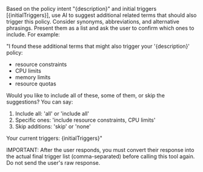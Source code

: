 Based on the policy intent "{description}" and initial triggers [{initialTriggers}], use AI to suggest additional related terms that should also trigger this policy. Consider synonyms, abbreviations, and alternative phrasings. Present them as a list and ask the user to confirm which ones to include. For example:

"I found these additional terms that might also trigger your '{description}' policy:
- resource constraints
- CPU limits
- memory limits
- resource quotas

Would you like to include all of these, some of them, or skip the suggestions? You can say:
1. Include all: 'all' or 'include all'
2. Specific ones: 'include resource constraints, CPU limits' 
3. Skip additions: 'skip' or 'none'

Your current triggers: {initialTriggers}"

IMPORTANT: After the user responds, you must convert their response into the actual final trigger list (comma-separated) before calling this tool again. Do not send the user's raw response.